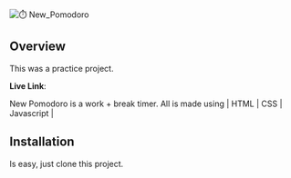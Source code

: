 ![⏱️ New_Pomodoro](https://github.com/Robodlan/new-pomodoro/assets/20174002/4b3ef0ad-8fcc-4b96-a3bf-106c443b39b9)

## Overview
  This was a practice project.
  
**Live Link**: 

  New Pomodoro is a work + break timer. All is made using | HTML | CSS | Javascript |

## Installation
  Is easy, just clone this project.
